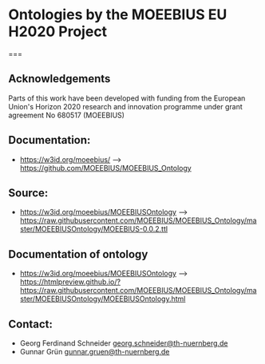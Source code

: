 # Ontologies by the MOEEBIUS EU H2020 Project
===

## Acknowledgements

Parts of this work have been developed with funding from the European Union's Horizon 2020 research and innovation programme under grant agreement No 680517 (MOEEBIUS)

## Documentation:

* https://w3id.org/moeebius/ --> https://github.com/MOEEBIUS/MOEEBIUS_Ontology

## Source:

* https://w3id.org/moeebius/MOEEBIUSOntology --> https://raw.githubusercontent.com/MOEEBIUS/MOEEBIUS_Ontology/master/MOEEBIUSOntology/MOEEBIUS-0.0.2.ttl

## Documentation of ontology

* https://w3id.org/moeebius/MOEEBIUSOntology --> https://htmlpreview.github.io/?https://raw.githubusercontent.com/MOEEBIUS/MOEEBIUS_Ontology/master/MOEEBIUSOntology/MOEEBIUSOntology.html


## Contact:

* Georg Ferdinand Schneider <georg.schneider@th-nuernberg.de>
* Gunnar Grün <gunnar.gruen@th-nuernberg.de>
